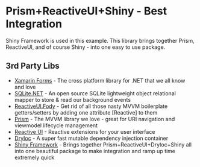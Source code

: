 # Prism+ReactiveUI+Shiny - Best Integration
Shiny Framework is used in this example.  This library brings together Prism, ReactiveUI, and of course Shiny - into one
easy to use package.


## 3rd Party Libs
* [Xamarin Forms](https://github.com/xamarin/xamarin.forms) - The cross platform library for .NET that we all know and love
* [SQLite.NET](https://github.com/praeclarum/sqlite-net) - An open source SQLite lightweight object relational mapper to store & read our background events
* [ReactiveUI.Fody](https://www.reactiveui.net/) - Get rid of all those nasty MVVM boilerplate getters/setters by adding one attribute [Reactive] to them
* [Prism](https://prismlibrary.com) - The MVVM library we love - great for URI navigation and viewmodel lifecycle management
* [Reactive UI](https://reactiveui.net) - Reactive extensions for your user interface
* [DryIoc](https://github.com/dadhi/DryIoc) - A super fast mutable dependency injection container
* [Shiny Framework](https://github.com/shinyorg/framework) - Brings together Prism+ReactiveUI+DryIoc+Shiny all into one beautiful package to make integration and ramp up time extremely quick